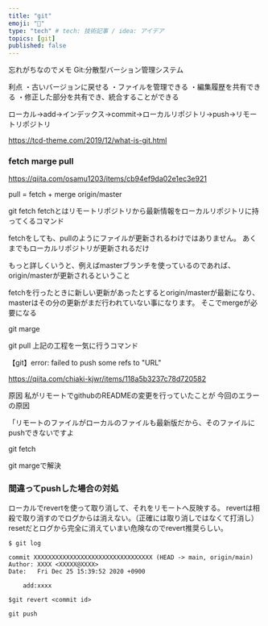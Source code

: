 ```yaml
---
title: "git"
emoji: "🤖"
type: "tech" # tech: 技術記事 / idea: アイデア
topics: [git]
published: false
---
```

忘れがちなのでメモ
Git:分散型バーション管理システム

利点
・古いバージョンに戻せる
・ファイルを管理できる
・編集履歴を共有できる
・修正した部分を共有でき、統合することができる

ローカル→add→インデックス→commit→ローカルリポジトリ→push→リモートリポジトリ

https://tcd-theme.com/2019/12/what-is-git.html

### fetch marge pull
https://qiita.com/osamu1203/items/cb94ef9da02e1ec3e921

pull = fetch + merge origin/master

git fetch
fetchとはリモートリポジトリから最新情報をローカルリポジトリに持ってくるコマンド

fetchをしても、pullのようにファイルが更新されるわけではありません。
あくまでもローカルリポジトリが更新されるだけ

もっと詳しくいうと、例えばmasterブランチを使っているのであれば、
origin/masterが更新されるということ

fetchを行ったときに新しい更新があったとするとorigin/masterが最新になり、masterはその分の更新がまだ行われていない事になります。
そこでmergeが必要になる

git marge

git pull
上記の工程を一気に行うコマンド



【git】error: failed to push some refs to "URL"

https://qiita.com/chiaki-kjwr/items/118a5b3237c78d720582

原因
私がリモートでgithubのREADMEの変更を行っていたことが
今回のエラーの原因

「リモートのファイルがローカルのファイルも最新版だから、そのファイルにpushできないですよ

git fetch 

git margeで解決

### 間違ってpushした場合の対処
ローカルでrevertを使って取り消して、それをリモートへ反映する。
revertは相殺で取り消すのでログからは消えない。（正確には取り消しではなくて打消し）
resetだとログから完全に消えていまい危険なのでrevert推奨らしい。

```
$ git log

commit XXXXXXXXXXXXXXXXXXXXXXXXXXXXXXXXX (HEAD -> main, origin/main)
Author: XXXX <XXXXX@XXXX>
Date:   Fri Dec 25 15:39:52 2020 +0900

    add:xxxx

```
```
$git revert <commit id>

git push
```
```